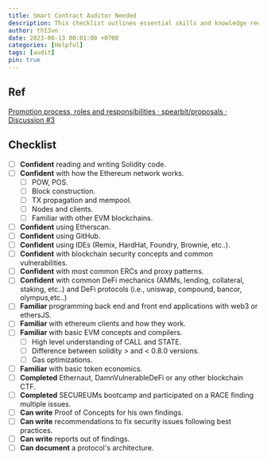 ```yaml
---
title: Smart Contract Auditor Needed
description: This checklist outlines essential skills and knowledge required for blockchain security professionals, covering Solidity, Ethereum network intricacies, blockchain tools, DeFi mechanics, common vulnerabilities, and experience with security-focused CTFs and bootcamps.
author: th13vn
date: 2023-06-13 00:01:00 +0700
categories: [Helpful]
tags: [audit]
pin: true
---
```


## Ref

[Promotion process, roles and responsibilities · spearbit/proposals · Discussion #3](https://github.com/spearbit/proposals/discussions/3)

## Checklist

- [ ] **Confident** reading and writing Solidity code.
- [ ] **Confident** with how the Ethereum network works.
  - [ ] POW, POS.
  - [ ] Block construction.
  - [ ] TX propagation and mempool.
  - [ ] Nodes and clients.
  - [ ] Familiar with other EVM blockchains.
- [ ] **Confident** using Etherscan.
- [ ] **Confident** using GitHub.
- [ ] **Confident** using IDEs (Remix, HardHat, Foundry, Brownie, etc..).
- [ ] **Confident** with blockchain security concepts and common vulnerabilities.
- [ ] **Confident** with most common ERCs and proxy patterns.
- [ ] **Confident** with common DeFi mechanics (AMMs, lending, collateral, staking, etc..) and DeFi protocols (i.e., uniswap, compound, bancor, olympus,etc..)
- [ ] **Familiar** programming back end and front end applications with web3 or ethersJS.
- [ ] **Familiar** with ethereum clients and how they work.
- [ ] **Familiar** with basic EVM concepts and compilers.
  - [ ] High level understanding of CALL and STATE.
  - [ ] Difference between solidity > and < 0.8.0 versions.
  - [ ] Gas optimizations.
- [ ] **Familiar** with basic token economics.
- [ ] **Completed** Ethernaut, DamnVulnerableDeFi or any other blockchain CTF.
- [ ] **Completed** SECUREUMs bootcamp and participated on a RACE finding multiple issues.
- [ ] **Can write** Proof of Concepts for his own findings.
- [ ] **Can write** recommendations to fix security issues following best practices.
- [ ] **Can write** reports out of findings.
- [ ] **Can document** a protocol's architecture.
